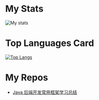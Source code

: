 # My Stats
![My stats](https://github-readme-stats.vercel.app/api?username=cncsl&theme=default&show_icons=true)

# Top Languages Card
[![Top Langs](https://github-readme-stats.vercel.app/api/top-langs/?username=cncsl&exclude_repo=cncsl.github.io)](https://github.com/anuraghazra/github-readme-stats)

# My Repos

- [Java 后端开发常用框架学习总结](https://github.com/cncsl/FrameworkTutorials)
